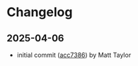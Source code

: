 # Changelog


## 2025-04-06
- initial commit ([acc7386](https://github.com/mjt-games/gamelang-2025/commit/acc7386b1a1e9d207b98d7113a8481089be30fa0)) by Matt Taylor
